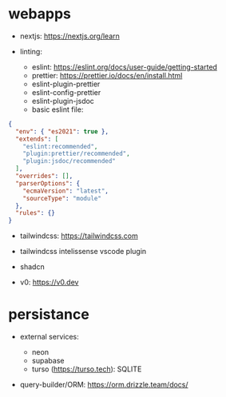 # webapps

- nextjs: https://nextjs.org/learn

- linting:
  - eslint: https://eslint.org/docs/user-guide/getting-started
  - prettier: https://prettier.io/docs/en/install.html
  - eslint-plugin-prettier
  - eslint-config-prettier
  - eslint-plugin-jsdoc
  - basic eslint file:

```json
{
  "env": { "es2021": true },
  "extends": [
    "eslint:recommended",
    "plugin:prettier/recommended",
    "plugin:jsdoc/recommended"
  ],
  "overrides": [],
  "parserOptions": {
    "ecmaVersion": "latest",
    "sourceType": "module"
  },
  "rules": {}
}
```

- tailwindcss: https://tailwindcss.com
- tailwindcss intelissense vscode plugin

- shadcn

- v0: https://v0.dev

# persistance

- external services:

  - neon
  - supabase
  - turso (https://turso.tech): SQLITE

- query-builder/ORM: https://orm.drizzle.team/docs/
